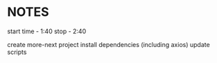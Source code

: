 # NOTES

start time - 1:40
stop - 2:40

create more-next project
install dependencies (including axios)
update scripts

